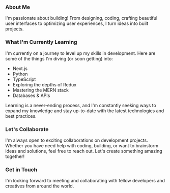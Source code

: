 <!-- Hey there! Welcome to my GitHub profile -->

### About Me

I'm passionate about building! From designing, coding, crafting beautiful user interfaces to optimizing user experiences, I turn ideas into built projects. 

### What I'm Currently Learning

I'm currently on a journey to level up my skills in development. Here are some of the things I'm diving (or soon getting) into:

- Next.js
- Python
- TypeScript
- Exploring the depths of Redux
- Mastering the MERN stack
- Databases & APIs
  

Learning is a never-ending process, and I'm constantly seeking ways to expand my knowledge and stay up-to-date with the latest technologies and best practices.

### Let's Collaborate

I'm always open to exciting collaborations on development projects. Whether you have need help with coding, building, or want to brainstorm ideas and solutions, feel free to reach out. Let's create something amazing together!

### Get in Touch

I'm looking forward to meeting and collaborating with fellow developers and creatives from around the world.


